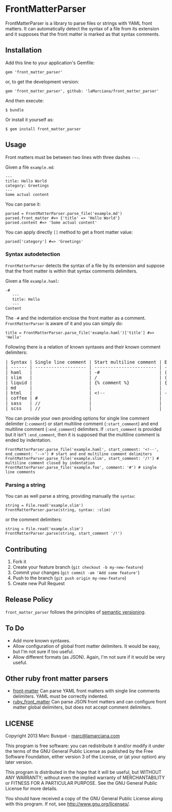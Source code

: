 # FrontMatterParser

FrontMatterParser is a library to parse files or strings with YAML front matters. It can automatically detect the syntax of a file from its extension and it supposes that the front matter is marked as that syntax comments.

## Installation

Add this line to your application's Gemfile:

    gem 'front_matter_parser'

or, to get the development version:

    gem 'front_matter_parser', github: 'laMarciana/front_matter_parser'

And then execute:

    $ bundle

Or install it yourself as:

    $ gem install front_matter_parser

## Usage

Front matters must be between two lines with three dashes `---`.

Given a file `example.md`:

    ---
    title: Hello World
    category: Greetings
    ---
    Some actual content

You can parse it:

    parsed = FrontMatterParser.parse_file('example.md')
    parsed.front_matter #=> {'title' => 'Hello World'}
    parsed.content #=> 'Some actual content'

You can apply directly `[]` method to get a front matter value:

    parsed['category'] #=> 'Greetings'

### Syntax autodetection

`FrontMatterParser` detects the syntax of a file by its extension and suppose that the front matter is within that syntax comments delimiters.

Given a file `example.haml`:

    -#
       ---
       title: Hello
       ---
    Content

The `-#` and the indentation enclose the front matter as a comment. `FrontMatterParser` is aware of it and you can simply do:

    title = FrontMatterParser.parse_file('example.haml')['title'] #=> 'Hello'

Following there is a relation of known syntaxes and their known comment delimiters:

<pre>
| Syntax | Single line comment | Start multiline comment | End multiline comment  |
| ------ | ------------------- | ----------------------- | ---------------------- |
| haml   |                     | -#                      | (indentation)          |
| slim   |                     | /                       | (indentation)          |
| liquid |                     | {% comment %}           | {% endcomment %}       |
| md     |                     |                         |                        |
| html   |                     | &lt;!--                    | --&gt;                    |
| coffee | #                   |                         |                        |
| sass   | //                  |                         |                        |
| scss   | //                  |                         |                        |
</pre>

You can provide your own providing options for single line comment delimiter (`:comment`) or start multiline comment (`:start_comment`) and end multiline comment (`:end_comment`) delimiters. If `:start_comment` is provided but it isn't `:end_comment`, then it is supposed that the multiline comment is ended by indentation.

    FrontMatterParser.parse_file('example.haml', start_comment: '<!--', end_comment: '-->') # start and end multiline comment delimiters
    FrontMatterParser.parse_file('example.slim', start_comment: '/!') # multiline comment closed by indentation
    FrontMatterParser.parse_file('example.foo', comment: '#') # single line comments

### Parsing a string

You can as well parse a string, providing manually the `syntax`:

    string = File.read('example.slim')
    FrontMatterParser.parse(string, syntax: :slim)

or the comment delimiters:

    string = File.read('example.slim')
    FrontMatterParser.parse(string, start_comment '/!')

## Contributing

1. Fork it
2. Create your feature branch (`git checkout -b my-new-feature`)
3. Commit your changes (`git commit -am 'Add some feature'`)
4. Push to the branch (`git push origin my-new-feature`)
5. Create new Pull Request

## Release Policy

`front_matter_parser` follows the principles of [semantic versioning](http://semver.org/).

## To Do

* Add more known syntaxes.
* Allow configuration of global front matter delimiters. It would be easy, but I'm not sure if too useful.
* Allow different formats (as JSON). Again, I'm not sure if it would be very useful.

## Other ruby front matter parsers

* [front-matter](https://github.com/zhaocai/front-matter.rb) Can parse YAML front matters with single line comments delimiters. YAML must be correctly indented.
* [ruby_front_matter](https://github.com/F-3r/ruby_front_matter) Can parse JSON front matters and can configure front matter global delimiters, but does not accept comment delimiters.

## LICENSE

Copyright 2013 Marc Busqué - <marc@lamarciana.com>

This program is free software: you can redistribute it and/or modify
it under the terms of the GNU General Public License as published by
the Free Software Foundation, either version 3 of the License, or
(at your option) any later version.

This program is distributed in the hope that it will be useful,
but WITHOUT ANY WARRANTY; without even the implied warranty of
MERCHANTABILITY or FITNESS FOR A PARTICULAR PURPOSE.  See the
GNU General Public License for more details.

You should have received a copy of the GNU General Public License
along with this program.  If not, see <http://www.gnu.org/licenses/>.
